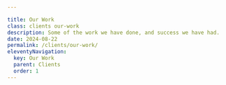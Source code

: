 ```yaml
---

title: Our Work
class: clients our-work
description: Some of the work we have done, and success we have had.
date: 2024-08-22
permalink: /clients/our-work/
eleventyNavigation:
  key: Our Work
  parent: Clients
  order: 1
---
```

